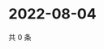 # 2022-08-04

共 0 条

<!-- BEGIN WEIBO -->
<!-- 最后更新时间 Thu Aug 04 2022 18:17:33 GMT+0800 (China Standard Time) -->

<!-- END WEIBO -->
